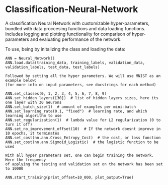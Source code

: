 # Classification-Neural-Network

A classification Neural Network with customizable hyper-parameters, bundled with data proccesing functions and data loading functions. Includes logging and plotting functionality for comparison of hyper-parameters and evaluating performance of the network.

To use, being by initalizing the class and loading the data:

    ANN = Neural_Network()
    ANN.load.data(training_data, training_labels, validation_data, validation_labels, test_data, test_labels)

    Followed by setting all the hyper parameters. We will use MNIST as an example below:
    (for more info on input parameters, see docstrings for each method)

    ANN.set_classes(0, 1, 2, 3, 4, 5, 6, 7, 8, 9)
    ANN.set_hidden_layers([30])  # list of hidden layers sizes, here its one layer with 30 neurons
    ANN.set_batch_size(1)  # amount of examples per mini-batch
    ANN.set_learning_rate(0.1, "fixed")  # learning rate, and which learning algorithm to use
    ANN.set_regularization(1)  # lambda value for L2 regularization (0 to turn it off)
    ANN.set_no_improvement_offset(10)  # If the network doesnt improve in 10 epochs, it terminates
    ANN.set_cost(nn.ann.Cross_Entropy_Cost)  # the cost, or loss function
    ANN.set_cost(nn.ann.Sigmoid_Logistic)  # the logistic function to be used
    
    With all hyper parameters set, one can begin training the network. Here the frequency
    of applying the testing and validation set on the network has been set to 10000

    ANN.start_training(print_offset=10_000, plot_output=True)
